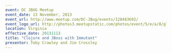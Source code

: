 ```yaml
---
event: DC JBUG Meetup
event_date: 13 November, 2013
event_url: http://www.meetup.com/DC-JBug/events/128483692/
event_logo_url: http://photos3.meetupstatic.com/photos/event/5/e/a/8/global_66624232.jpeg
location: Virginia
effective_date: 20131113
title: "Clojure and JBoss with Immutant"
presentor: Toby Crawley and Jim Crossley
---
```

